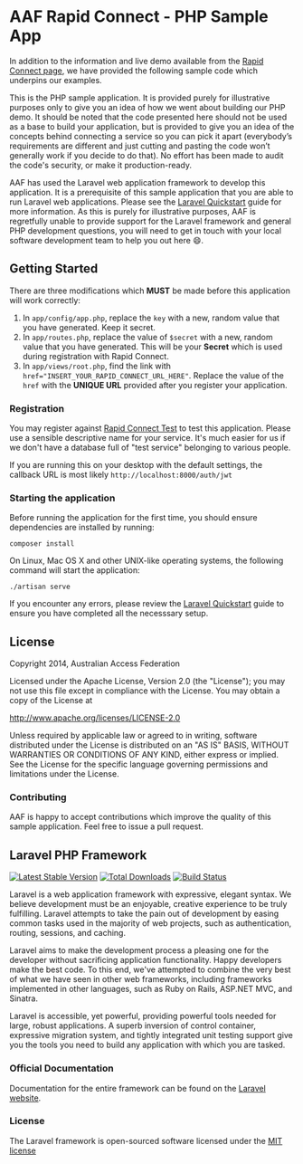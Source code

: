 # AAF Rapid Connect - PHP Sample App

In addition to the information and live demo available from the [Rapid Connect page](http://rapid.aaf.edu.au), we have provided the following sample code which underpins our examples.

This is the PHP sample application. It is provided purely for illustrative purposes only to give you an idea of how we went about building our PHP demo. It should be noted that the code presented here should not be used as a base to build your application, but is provided to give you an idea of the concepts behind connecting a service so you can pick it apart (everybody’s requirements are different and just cutting and pasting the code won’t generally work if you decide to do that). No effort has been made to audit the code's security, or make it production-ready.

AAF has used the Laravel web application framework to develop this application. It is a prerequisite of this sample application that you are able to run Laravel web applications. Please see the [Laravel Quickstart](http://laravel.com/docs/quick) guide for more information. As this is purely for illustrative purposes, AAF is regretfully unable to provide support for the Laravel framework and general PHP development questions, you will need to get in touch with your local software development team to help you out here :smile:.

## Getting Started

There are three modifications which **MUST** be made before this application will work correctly:

1. In `app/config/app.php`, replace the `key` with a new, random value that you have generated. Keep it secret.
2. In `app/routes.php`, replace the value of `$secret` with a new, random value that you have generated. This will be your **Secret** which is used during registration with Rapid Connect.
3. In `app/views/root.php`, find the link with `href="INSERT_YOUR_RAPID_CONNECT_URL_HERE"`. Replace the value of the `href` with the **UNIQUE URL** provided after you register your application.

### Registration

You may register against [Rapid Connect Test](http://rapid.test.aaf.edu.au) to test this application. Please use a sensible descriptive name for your service. It's much easier for us if we don't have a database full of "test service" belonging to various people.

If you are running this on your desktop with the default settings, the callback URL is most likely `http://localhost:8000/auth/jwt`

### Starting the application

Before running the application for the first time, you should ensure dependencies are installed by running:

    composer install

On Linux, Mac OS X and other UNIX-like operating systems, the following command will start the application:

    ./artisan serve

If you encounter any errors, please review the [Laravel Quickstart](http://laravel.com/docs/quick) guide to ensure you have completed all the necesssary setup.

## License

Copyright 2014, Australian Access Federation

Licensed under the Apache License, Version 2.0 (the "License");
you may not use this file except in compliance with the License.
You may obtain a copy of the License at

   http://www.apache.org/licenses/LICENSE-2.0

Unless required by applicable law or agreed to in writing, software
distributed under the License is distributed on an "AS IS" BASIS,
WITHOUT WARRANTIES OR CONDITIONS OF ANY KIND, either express or implied.
See the License for the specific language governing permissions and
limitations under the License.

### Contributing

AAF is happy to accept contributions which improve the quality of this sample application. Feel free to issue a pull request.

## Laravel PHP Framework

[![Latest Stable Version](https://poser.pugx.org/laravel/framework/version.png)](https://packagist.org/packages/laravel/framework) [![Total Downloads](https://poser.pugx.org/laravel/framework/d/total.png)](https://packagist.org/packages/laravel/framework) [![Build Status](https://travis-ci.org/laravel/framework.png)](https://travis-ci.org/laravel/framework)

Laravel is a web application framework with expressive, elegant syntax. We believe development must be an enjoyable, creative experience to be truly fulfilling. Laravel attempts to take the pain out of development by easing common tasks used in the majority of web projects, such as authentication, routing, sessions, and caching.

Laravel aims to make the development process a pleasing one for the developer without sacrificing application functionality. Happy developers make the best code. To this end, we've attempted to combine the very best of what we have seen in other web frameworks, including frameworks implemented in other languages, such as Ruby on Rails, ASP.NET MVC, and Sinatra.

Laravel is accessible, yet powerful, providing powerful tools needed for large, robust applications. A superb inversion of control container, expressive migration system, and tightly integrated unit testing support give you the tools you need to build any application with which you are tasked.

### Official Documentation

Documentation for the entire framework can be found on the [Laravel website](http://laravel.com/docs).

### License

The Laravel framework is open-sourced software licensed under the [MIT license](http://opensource.org/licenses/MIT)
